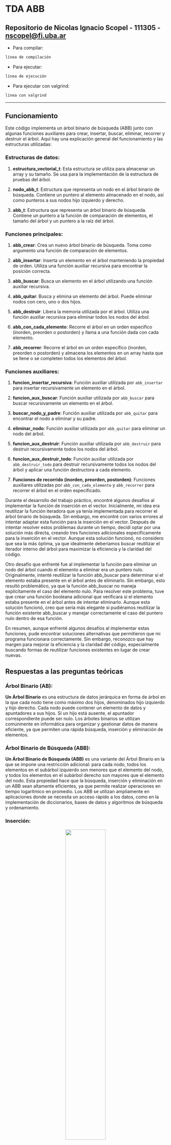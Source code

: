 # TDA ABB

## Repositorio de Nicolas Ignacio Scopel - 111305 - nscopel@fi.uba.ar

- Para compilar:

```bash
línea de compilación
```

- Para ejecutar:

```bash
línea de ejecución
```

- Para ejecutar con valgrind:
```bash
línea con valgrind
```
---
##  Funcionamiento

Este código implementa un árbol binario de búsqueda (ABB) junto con algunas funciones auxiliares para crear, insertar, buscar, eliminar, recorrer y destruir el árbol. Aquí hay una explicación general del funcionamiento y las estructuras utilizadas:

### Estructuras de datos:

1. **estructura_vectorial_t**: Esta estructura se utiliza para almacenar un array y su tamaño. Se usa para la implementación de la estructura de pruebas del árbol.

2. **nodo_abb_t**: Estructura que representa un nodo en el árbol binario de búsqueda. Contiene un puntero al elemento almacenado en el nodo, así como punteros a sus nodos hijo izquierdo y derecho.

3. **abb_t**: Estructura que representa un árbol binario de búsqueda. Contiene un puntero a la función de comparación de elementos, el tamaño del árbol y un puntero a la raíz del árbol.

### Funciones principales:

1. **abb_crear**: Crea un nuevo árbol binario de búsqueda. Toma como argumento una función de comparación de elementos.

2. **abb_insertar**: Inserta un elemento en el árbol manteniendo la propiedad de orden. Utiliza una función auxiliar recursiva para encontrar la posición correcta.

3. **abb_buscar**: Busca un elemento en el árbol utilizando una función auxiliar recursiva.

4. **abb_quitar**: Busca y elimina un elemento del árbol. Puede eliminar nodos con cero, uno o dos hijos.

5. **abb_destruir**: Libera la memoria utilizada por el árbol. Utiliza una función auxiliar recursiva para eliminar todos los nodos del árbol.

6. **abb_con_cada_elemento**: Recorre el árbol en un orden específico (inorden, preorden o postorden) y llama a una función dada con cada elemento.

7. **abb_recorrer**: Recorre el árbol en un orden específico (inorden, preorden o postorden) y almacena los elementos en un array hasta que se llene o se completen todos los elementos del árbol.

### Funciones auxiliares:

1. **funcion_insertar_recursiva**: Función auxiliar utilizada por `abb_insertar` para insertar recursivamente un elemento en el árbol.

2. **funcion_aux_buscar**: Función auxiliar utilizada por `abb_buscar` para buscar recursivamente un elemento en el árbol.

3. **buscar_nodo_y_padre**: Función auxiliar utilizada por `abb_quitar` para encontrar el nodo a eliminar y su padre.

4. **eliminar_nodo**: Función auxiliar utilizada por `abb_quitar` para eliminar un nodo del árbol.

5. **funcion_aux_destruir**: Función auxiliar utilizada por `abb_destruir` para destruir recursivamente todos los nodos del árbol.

6. **funcion_aux_destruir_todo**: Función auxiliar utilizada por `abb_destruir_todo` para destruir recursivamente todos los nodos del árbol y aplicar una función destructora a cada elemento.

7. **Funciones de recorrido (inorden, preorden, postorden)**: Funciones auxiliares utilizadas por `abb_con_cada_elemento` y `abb_recorrer` para recorrer el árbol en el orden especificado.

Durante el desarrollo del trabajo práctico, encontré algunos desafíos al implementar la función de inserción en el vector. Inicialmente, mi idea era reutilizar la función iteradora que ya tenía implementada para recorrer el árbol binario de búsqueda. Sin embargo, me encontré con varios errores al intentar adaptar esta función para la inserción en el vector. Después de intentar resolver estos problemas durante un tiempo, decidí optar por una solución más directa, creando tres funciones adicionales específicamente para la inserción en el vector. Aunque esta solución funcionó, no considero que sea la más óptima, ya que idealmente deberíamos buscar reutilizar el iterador interno del árbol para maximizar la eficiencia y la claridad del código.

Otro desafío que enfrenté fue al implementar la función para eliminar un nodo del árbol cuando el elemento a eliminar era un puntero nulo. Originalmente, intenté reutilizar la función abb_buscar para determinar si el elemento estaba presente en el árbol antes de eliminarlo. Sin embargo, esto resultó problemático, ya que la función abb_buscar no maneja explícitamente el caso del elemento nulo. Para resolver este problema, tuve que crear una función booleana adicional que verificara si el elemento estaba presente en el árbol antes de intentar eliminarlo. Aunque esta solución funcionó, creo que sería más elegante si pudiéramos reutilizar la función existente abb_buscar y manejar correctamente el caso del puntero nulo dentro de esa función.

En resumen, aunque enfrenté algunos desafíos al implementar estas funciones, pude encontrar soluciones alternativas que permitieron que mi programa funcionara correctamente. Sin embargo, reconozco que hay margen para mejorar la eficiencia y la claridad del código, especialmente buscando formas de reutilizar funciones existentes en lugar de crear nuevas.

## Respuestas a las preguntas teóricas

### Árbol Binario (AB):

**Un Árbol Binario** es una estructura de datos jerárquica en forma de árbol en la que cada nodo tiene como máximo dos hijos, denominados hijo izquierdo y hijo derecho. Cada nodo puede contener un elemento de datos y apuntadores a sus hijos. Si un hijo está ausente, el apuntador correspondiente puede ser nulo. Los árboles binarios se utilizan comúnmente en informática para organizar y gestionar datos de manera eficiente, ya que permiten una rápida búsqueda, inserción y eliminación de elementos.

### Árbol Binario de Búsqueda (ABB):

**Un Árbol Binario de Búsqueda (ABB)** es una variante del Árbol Binario en la que se impone una restricción adicional: para cada nodo, todos los elementos en el subárbol izquierdo son menores que el elemento del nodo, y todos los elementos en el subárbol derecho son mayores que el elemento del nodo. Esta propiedad hace que la búsqueda, inserción y eliminación en un ABB sean altamente eficientes, ya que permite realizar operaciones en tiempo logarítmico en promedio. Los ABB se utilizan ampliamente en aplicaciones donde se necesita un acceso rápido a los datos, como en la implementación de diccionarios, bases de datos y algoritmos de búsqueda y ordenamiento.

### Inserción:

<div align="center">
<img width="50%" src="img/ABB_Insercion.PNG">
</div>

**Comparación con el nodo raíz (4):**
- Empezamos comparando el elemento que queremos insertar (8) con el nodo raíz (4).
- Como 8 es mayor que 4, nos movemos al hijo derecho del nodo raíz.

**Movimiento al subárbol derecho:**
- Ahora estamos en el nodo con valor 6.

**Comparación con el nodo actual (6):**
- Comparamos 8 con el valor del nodo actual (6).
- Como 8 es mayor que 6, nos movemos al hijo derecho del nodo actual.

**Movimiento al subárbol derecho:**
- Ahora estamos en el nodo con valor 7.

**Comparación con el nodo actual (7):**
- Comparamos 8 con el valor del nodo actual (7).
- Como 8 es mayor que 7 y el nodo actual no tiene un hijo derecho, sabemos que debemos insertar el elemento 8 como el hijo derecho de este nodo.

**Inserción del nuevo nodo (8):**
- Insertamos el elemento 8 como hijo derecho del nodo 7.
  
Así es como se realiza la inserción del elemento 8 en el ABB. La inserción en un ABB implica encontrar el lugar adecuado para el nuevo elemento siguiendo las comparaciones basadas en el valor de los nodos, y luego insertarlo como un nuevo nodo en la posición correcta del árbol para mantener la propiedad de orden de un ABB.

En un ABB bien balanceado, la altura del árbol tiende a ser logarítmica en función del número de nodos, lo que resulta en una complejidad de inserción de O(log n), donde n es el número de nodos en el árbol. Esto significa que, en promedio, la inserción tomará un tiempo proporcional al logaritmo del número de elementos en el árbol.

Sin embargo, si el árbol está desbalanceado, la inserción podría requerir recorrer una cantidad lineal de nodos en el peor de los casos, lo que llevaría a una complejidad de O(n), donde n es el número de nodos en el árbol. Esto podría ocurrir, por ejemplo, si los elementos se insertan en orden ascendente o descendente, lo que daría como resultado un árbol degenerado en una lista enlazada.

En resumen, la complejidad de la inserción en un ABB puede variar dependiendo de la estructura del árbol, pero en promedio es eficiente, con una complejidad de O(log n) en un árbol bien balanceado.

### Busqueda:

<div align="center">
<img width="70%" src="img/ABB_Busqueda.PNG">
</div>

**Ahora, vamos a realizar una búsqueda en este árbol para encontrar el número 13:**

**Comparación con el nodo raíz (4):**
- Empezamos comparando el número buscado (13) con el nodo raíz (4).
- Como 13 es mayor que 4, nos movemos al hijo derecho del nodo raíz.

**Movimiento al subárbol derecho:**
- Ahora estamos en el nodo con el número 12.

**Comparación con el nodo actual (12):**
- Comparamos el número buscado (13) con el número en el nodo actual (12).
- Como 13 es mayor que 12, nos movemos al hijo derecho del nodo actual.

**Movimiento al subárbol derecho:**
- Ahora estamos en el nodo con el número 15.

**Comparación con el nodo actual (15):**
- Comparamos el número buscado (13) con el número en el nodo actual (15).
- Como 13 es menor que 15, nos movemos al hijo izquierdo del nodo actual.

**Movimiento al subárbol izquierdo:**
- Ahora estamos en el nodo con el número 13.

**Comparación con el nodo actual (13):**
- Hemos encontrado el número que estábamos buscando.

Entonces, la búsqueda en este árbol binario de búsqueda para el número 13 implicó seguir un camino descendente desde el nodo raíz, tomando decisiones basadas en comparaciones de valores, hasta encontrar el nodo que contenía el valor buscado.

La complejidad de la búsqueda en un ABB es O(n), donde n es la altura del árbol. En este caso, la altura del árbol es relativamente baja porque es un árbol balanceado, por lo que la búsqueda es bastante eficiente.

### Eliminación:
#### Eliminación hoja 
<div align="center">
<img width="50%" src="img/ABB_eliminacion_hoja.PNG">
</div>

**Comenzamos desde la raíz**:  

**Búsqueda del nodo 8**:  
   - Buscamos el nodo con el valor 8 en el árbol.

**Identificación del nodo 8 como hoja**:  
   - El nodo 8 es una hoja, es decir, no tiene hijos.

**Eliminación del nodo 8**:  
   - Eliminamos el nodo 8 del árbol.

Así es como se realiza la eliminación de la hoja 8 en el árbol. La eliminación de una hoja en un árbol binario implica simplemente eliminar el nodo hoja del árbol, ajustando los enlaces adecuadamente para mantener la estructura del árbol.

Eliminar una hoja en un árbol binario de búsqueda es relativamente sencillo, ya que solo implica ajustar los enlaces del nodo padre para eliminar el nodo hoja. La complejidad es O(h).

#### Eliminación nodo con hijos 
<div align="center">
<img width="50%" src="img/ABB_eliminacion_nodo_hijos.PNG">
</div>

**Comenzamos desde la raíz**:  

**Búsqueda del nodo con valor 12**:  
   - Buscamos el nodo con el valor 12 en el árbol.

**Identificación del nodo 12 con hijos**:  
   - El nodo 12 tiene dos hijos.

**Búsqueda del sucesor inmediato**:  
   - Para eliminar un nodo con dos hijos, necesitamos encontrar su sucesor inmediato. El sucesor inmediato es el nodo más pequeño en el subárbol derecho del nodo que estamos eliminando.

**Sucesor inmediato del nodo 12**:  
   - El sucesor inmediato del nodo 12 es el nodo con valor 13.

**Reemplazo del nodo 12 con su sucesor inmediato 13**:  
   - Reemplazamos el valor del nodo 12 con el valor del sucesor inmediato, es decir, 13.

**Eliminación del nodo 13 del subárbol derecho**:  
   - Ahora, eliminamos el nodo 13, que se convierte en la nueva hoja o nodo con un solo hijo.

Así es como se realiza la eliminación del nodo con hijos 12 en el árbol. La eliminación de un nodo con dos hijos en un árbol binario implica encontrar su sucesor inmediato y reemplazar el nodo a eliminar con este sucesor. Luego, se elimina el sucesor inmediato del subárbol derecho, manteniendo así la estructura y la propiedad de orden del árbol.

Eliminar un nodo con dos hijos es un poco más complejo. Implica encontrar y reemplazar el valor del nodo con su sucesor inmediato (el menor valor en el subárbol derecho), y luego eliminar este sucesor. La complejidad también es O(h).

### Grafico de memoria
<div align="center">
<img width="100%" src="img/memoria.png">
</div>

